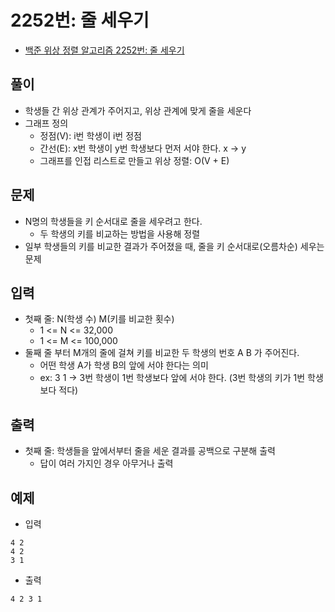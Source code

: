# 2252번: 줄 세우기
- [백준 위상 정렬 알고리즘 2252번: 줄 세우기](https://www.acmicpc.net/problem/2252)

## 풀이
- 학생들 간 위상 관계가 주어지고, 위상 관계에 맞게 줄을 세운다
- 그래프 정의
  - 정점(V): i번 학생이 i번 정점
  - 간선(E): x번 학생이 y번 학생보다 먼저 서야 한다. x -> y
  - 그래프를 인접 리스트로 만들고 위상 정렬: O(V + E)

## 문제
- N명의 학생들을 키 순서대로 줄을 세우려고 한다.
  - 두 학생의 키를 비교하는 방법을 사용해 정렬
- 일부 학생들의 키를 비교한 결과가 주어졌을 때, 줄을 키 순서대로(오름차순) 세우는 문제

## 입력
- 첫째 줄: N(학생 수) M(키를 비교한 횟수)
  - 1 <= N <= 32,000
  - 1 <= M <= 100,000
- 둘째 줄 부터 M개의 줄에 걸쳐 키를 비교한 두 학생의 번호 A B 가 주어진다.
  - 어떤 학생 A가 학생 B의 앞에 서야 한다는 의미
  - ex: 3 1 -> 3번 학생이 1번 학생보다 앞에 서야 한다. (3번 학생의 키가 1번 학생 보다 적다)

## 출력
- 첫째 줄: 학생들을 앞에서부터 줄을 세운 결과를 공백으로 구분해 출력
  - 답이 여러 가지인 경우 아무거나 출력

## 예제
- 입력
```text
4 2
4 2
3 1
```
- 출력
```text
4 2 3 1
```
